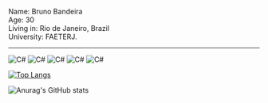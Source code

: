 <!--
**bandeirabruno/bandeirabruno** is a ✨ _special_ ✨ repository because its `README.md` (this file) appears on your GitHub profile.

Here are some ideas to get you started:

- 🔭 I’m currently working on ...
- 🌱 I’m currently learning ...
- 👯 I’m looking to collaborate on ...
- 🤔 I’m looking for help with ...
- 💬 Ask me about ...
- 📫 How to reach me: ...
- 😄 Pronouns: ...
- ⚡ Fun fact: ...
-->

Name: Bruno Bandeira <br>
Age: 30 <br>
Living in: Rio de Janeiro, Brazil <br>
University: FAETERJ. <br>

<hr>

<img alt="C#" src="https://img.shields.io/badge/C%23-239120?style=plastic&logo=c-sharp&logoColor=white"/>
<img alt="C#" src="https://img.shields.io/badge/.NET-5C2D91?style=plastic&logo=.net&logoColor=white"/>
<img alt="C#" src="https://img.shields.io/badge/Angular-DD0031?style=plastic&logo=angular&logoColor=white"/>
<img alt="C#" src="https://img.shields.io/badge/Amazon_AWS-232F3E?style=plastic&logo=amazon-aws&logoColor=white"/>
<img alt="C#" src="https://img.shields.io/badge/Microsoft_Azure-0089D6?style=plastic&logo=microsoft-azure&logoColor=white"/>

[![Top Langs](https://github-readme-stats.vercel.app/api/top-langs/?username=bandeirabruno&layout=compact&theme=tokyonight)](https://github.com/bandeirabruno/github-readme-stats)

![Anurag's GitHub stats](https://github-readme-stats.vercel.app/api?username=bandeirabruno&show_icons=true&theme=tokyonight)
